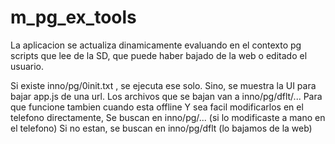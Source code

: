 m_pg_ex_tools
=============

La aplicacion se actualiza dinamicamente evaluando en el contexto pg scripts que lee de la SD, que puede haber bajado de la web o editado el usuario.

Si existe inno/pg/0init.txt , se ejecuta ese solo.
Sino, se muestra la UI para bajar app.js de una url.
Los archivos que se bajan van a inno/pg/dflt/...
Para que funcione tambien cuando esta offline Y sea facil modificarlos en el telefono directamente,
Se buscan en inno/pg/... (si lo modificaste a mano en el telefono)
Si no estan, se buscan en inno/pg/dflt (lo bajamos de la web)

